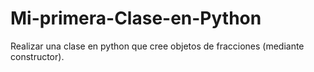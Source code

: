 # Mi-primera-Clase-en-Python
Realizar una clase en python que cree objetos de fracciones (mediante constructor).
